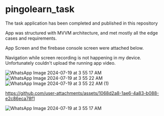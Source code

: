 # pingolearn_task
The task application has been completed and published in this repository

App was structured with MVVM architecture, and met mostly all the edge cases and requirements.

App Screen and the firebase console screen were attached below.

Navigation while screen recording is not happening in my device. Unfortunately couldn't  upload the running app video.

![WhatsApp Image 2024-07-19 at 3 55 17 AM](https://github.com/user-attachments/assets/d43c8569-b080-401a-b595-8c596ac09e11)
![WhatsApp Image 2024-07-19 at 3 55 22 AM](https://github.com/user-attachments/assets/68121cc6-95b1-447e-9880-e06fd6ec1827)
![WhatsApp Image 2024-07-19 at 3 55 22 AM (1)](https://github.com/user-attachments/assets/6f8a9dde-12fa-42b6-9e51-11f93abd81dd)


https://github.com/user-attachments/assets/1068d2a8-1ae6-4a83-b088-e2c86eca78f1

![WhatsApp Image 2024-07-19 at 3 55 17 AM](https://github.com/user-attachments/assets/f7b2ba7a-469b-4896-91ae-f6ccb97aab54)
